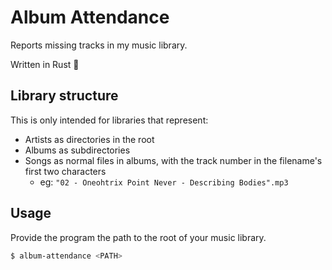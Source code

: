# Album Attendance

Reports missing tracks in my music library.

Written in Rust 🦀

## Library structure

This is only intended for libraries that represent:

+ Artists as directories in the root
+ Albums as subdirectories
+ Songs as normal files in albums, with the track number in the filename's first two characters
  + eg: `"02 - Oneohtrix Point Never - Describing Bodies".mp3`

## Usage

Provide the program the path to the root of your music library.

```bash
$ album-attendance <PATH>
```
